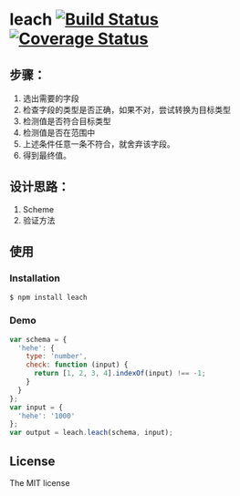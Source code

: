 # leach [![Build Status](https://secure.travis-ci.org/JacksonTian/leach.png?branch=master)](http://travis-ci.org/JacksonTian/leach) [![Coverage Status](https://coveralls.io/repos/JacksonTian/leach/badge.png)](https://coveralls.io/r/JacksonTian/leach)

## 步骤：

1. 选出需要的字段
2. 检查字段的类型是否正确，如果不对，尝试转换为目标类型
3. 检测值是否符合目标类型
4. 检测值是否在范围中
5. 上述条件任意一条不符合，就舍弃该字段。
6. 得到最终值。

## 设计思路：

1. Scheme
2. 验证方法

## 使用

### Installation

```bash
$ npm install leach
```

### Demo

```js
var schema = {
  'hehe': {
    type: 'number',
    check: function (input) {
      return [1, 2, 3, 4].indexOf(input) !== -1;
    }
  }
};
var input = {
  'hehe': '1000'
};
var output = leach.leach(schema, input);
```

## License
The MIT license
